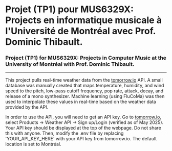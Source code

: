 # Projet (TP1) pour MUS6329X: Projects en informatique musicale à l'Université de Montréal avec Prof. Dominic Thibault.
### Project (TP1) for MUS6329X: Projects in Computer Music at the University of Montréal with Prof. Dominic Thibault.

---

This project pulls real-time weather data from the [tomorrow.io](tomorrow.io) API. A small database was manually created that maps temperature, humidity, and wind speed to the pitch, low-pass cutoff frequency, pop rate, attack, decay, and release of a mono synthesizer. Machine learning (using FluCoMa) was then used to interpolate these values in real-time based on the weather data provided by the API.

In order to use the API, you will need to get an API key. Go to [tomorrow.io](tomorrow.io), select Products -> Weather API -> Sign up/Login (verified as of May 2025). Your API key should be displayed at the top of the webpage. Do not share this with anyone. Then, modify the .env file by replacing 'YOUR_API_KEY_HERE' with your API key from tomorrow.io. The default location is set to Montréal. 
